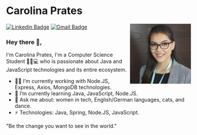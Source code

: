 # Carolina Prates

<img src="https://github.com/cpprates/cpprates/blob/master/assets/githubpic.png" width="33%" alt="Carolina Prates" align="right"/>

[![Linkedin Badge](https://img.shields.io/badge/-carolinapprates-blue?style=flat-square&logo=Linkedin&logoColor=white&link=https://www.linkedin.com/in/carolinapprates/)](https://www.linkedin.com/in/carolinapprates/)
[![Gmail Badge](https://img.shields.io/badge/-cpprates18@gmail.com-c14438?style=flat-square&logo=Gmail&logoColor=white&link=mailto:cpprates18@gmail.com)](mailto:cpprates18@gmail.com)

### Hey there 👋, 
I'm Carolina Prates, I'm a Computer Science Student 👩‍🎓💻 who is passionate about Java and JavaScript technologies and its entire ecosystem.

- 👩‍💻 I’m currently working with Node.JS, Express, Axios, MongoDB technologies.
- 📖 I’m currently learning Java, JavaScript, Node.JS.
- 💬 Ask me about: women in tech, English/German languages, cats, and dance.
- ⚡ Technologies: Java, Spring, Node.JS, JavaScript.

"Be the change you want to see in the world."
